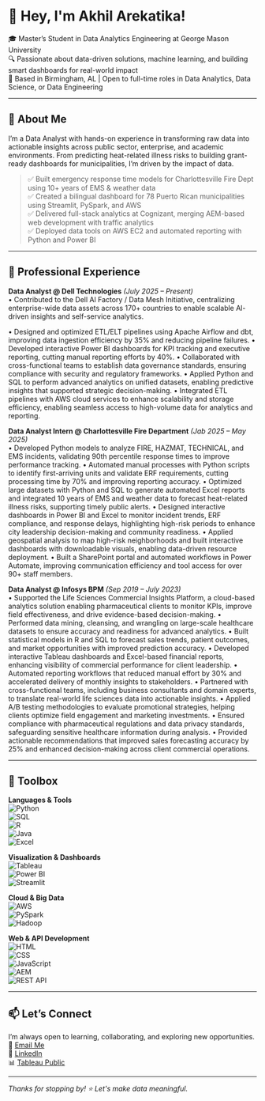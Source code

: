# 👋 Hey, I'm Akhil Arekatika!   

🎓 Master’s Student in Data Analytics Engineering at George Mason University  
🔍 Passionate about data-driven solutions, machine learning, and building smart dashboards for real-world impact  
📍 Based in Birmingham, AL | Open to full-time roles in Data Analytics, Data Science, or Data Engineering

---

## 🚀 About Me 

I’m a Data Analyst with hands-on experience in transforming raw data into actionable insights across public sector, enterprise, and academic environments. From predicting heat-related illness risks to building grant-ready dashboards for municipalities, I’m driven by the impact of data.

> ✅ Built emergency response time models for Charlottesville Fire Dept using 10+ years of EMS & weather data  
> ✅ Created a bilingual dashboard for 78 Puerto Rican municipalities using Streamlit, PySpark, and AWS  
> ✅ Delivered full-stack analytics at Cognizant, merging AEM-based web development with traffic analytics  
> ✅ Deployed data tools on AWS EC2 and automated reporting with Python and Power BI  

---

## 💼 Professional Experience 

**Data Analyst @ Dell Technologies** *(July 2025 – Present)*  
• Contributed to the Dell Al Factory / Data Mesh Initiative, centralizing enterprise-wide data assets across 170+ countries to enable
scalable Al-driven insights and self-service analytics.

• Designed and optimized ETL/ELT pipelines using Apache Airflow and dbt, improving data ingestion efficiency by 35% and reducing
pipeline failures.
• Developed interactive Power BI dashboards for KPI tracking and executive reporting, cutting manual reporting efforts by 40%.
• Collaborated with cross-functional teams to establish data governance standards, ensuring compliance with security and regulatory
frameworks.
• Applied Python and SQL to perform advanced analytics on unified datasets, enabling predictive insights that supported strategic
decision-making.
• Integrated ETL pipelines with AWS cloud services to enhance scalability and storage efficiency, enabling seamless access to
high-volume data for analytics and reporting.

**Data Analyst Intern @ Charlottesville Fire Department** *(Jab 2025 – May 2025)*  
• Developed Python models to analyze FIRE, HAZMAT, TECHNICAL, and EMS incidents, validating 90th percentile response
times to improve performance tracking.
• Automated manual processes with Python scripts to identify first-arriving units and validate ERF requirements, cutting processing
time by 70% and improving reporting accuracy.
• Optimized large datasets with Python and SQL to generate automated Excel reports and integrated 10 years of EMS and weather
data to forecast heat-related illness risks, supporting timely public alerts.
• Designed interactive dashboards in Power BI and Excel to monitor incident trends, ERF compliance, and response delays,
highlighting high-risk periods to enhance city leadership decision-making and community readiness.
• Applied geospatial analysis to map high-risk neighborhoods and built interactive dashboards with downloadable visuals, enabling
data-driven resource deployment.
• Built a SharePoint portal and automated workflows in Power Automate, improving communication efficiency and tool access for over
90+ staff members.

**Data Analyst @ Infosys BPM** *(Sep 2019 – July 2023)*  
• Supported the Life Sciences Commercial Insights Platform, a cloud-based analytics solution enabling pharmaceutical clients to
monitor KPIs, improve field effectiveness, and drive evidence-based decision-making.
• Performed data mining, cleansing, and wrangling on large-scale healthcare datasets to ensure accuracy and readiness for advanced
analytics.
• Built statistical models in R and SQL to forecast sales trends, patient outcomes, and market opportunities with improved prediction
accuracy.
• Developed interactive Tableau dashboards and Excel-based financial reports, enhancing visibility of commercial performance for
client leadership.
• Automated reporting workflows that reduced manual effort by 30% and accelerated delivery of monthly insights to stakeholders.
• Partnered with cross-functional teams, including business consultants and domain experts, to translate real-world life sciences data
into actionable insights.
• Applied A/B testing methodologies to evaluate promotional strategies, helping clients optimize field engagement and marketing
investments.
• Ensured compliance with pharmaceutical regulations and data privacy standards, safeguarding sensitive healthcare information
during analysis.
• Provided actionable recommendations that improved sales forecasting accuracy by 25% and enhanced decision-making across client
commercial operations.

---

## 🧰 Toolbox

**Languages & Tools**  
![Python](https://img.shields.io/badge/-Python-3776AB?style=flat&logo=python&logoColor=white)  
![SQL](https://img.shields.io/badge/-SQL-4479A1?style=flat&logo=postgresql&logoColor=white)  
![R](https://img.shields.io/badge/-R-276DC3?style=flat&logo=r&logoColor=white)  
![Java](https://img.shields.io/badge/-Java-007396?style=flat&logo=java&logoColor=white)  
![Excel](https://img.shields.io/badge/-Excel-217346?style=flat&logo=microsoft-excel&logoColor=white)

**Visualization & Dashboards**  
![Tableau](https://img.shields.io/badge/-Tableau-E97627?style=flat&logo=tableau&logoColor=white)  
![Power BI](https://img.shields.io/badge/-PowerBI-F2C811?style=flat&logo=powerbi&logoColor=black)  
![Streamlit](https://img.shields.io/badge/-Streamlit-FF4B4B?style=flat&logo=streamlit&logoColor=white)

**Cloud & Big Data**  
![AWS](https://img.shields.io/badge/-AWS-232F3E?style=flat&logo=amazon-aws&logoColor=white)  
![PySpark](https://img.shields.io/badge/-PySpark-E25A1C?style=flat&logo=apachespark&logoColor=white)  
![Hadoop](https://img.shields.io/badge/-Hadoop-66CCFF?style=flat&logo=apache&logoColor=white)

**Web & API Development**  
![HTML](https://img.shields.io/badge/-HTML5-E34F26?style=flat&logo=html5&logoColor=white)  
![CSS](https://img.shields.io/badge/-CSS3-1572B6?style=flat&logo=css3&logoColor=white)  
![JavaScript](https://img.shields.io/badge/-JavaScript-F7DF1E?style=flat&logo=javascript&logoColor=black)  
![AEM](https://img.shields.io/badge/-AEM-333?style=flat&logo=adobe&logoColor=white)  
![REST API](https://img.shields.io/badge/-REST%20API-00599C?style=flat)

---

## 📫 Let’s Connect

I’m always open to learning, collaborating, and exploring new opportunities.  
📧 [Email Me](mailto:akhilarekatika3@gmail.com)  
💼 [LinkedIn](https://www.linkedin.com/in/akhil-arekatika-/)  
📊 [Tableau Public](https://public.tableau.com/app/profile/sri.navya.kancharla)

---

*Thanks for stopping by! ⭐ Let's make data meaningful.*
